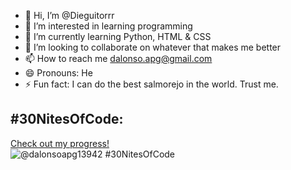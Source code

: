 - 👋 Hi, I’m @Dieguitorrr
- 👀 I’m interested in learning programming
- 🌱 I’m currently learning Python, HTML & CSS
- 💞️ I’m looking to collaborate on whatever that makes me better
- 📫 How to reach me dalonso.apg@gmail.com
- 😄 Pronouns: He
- ⚡ Fun fact: I can do the best salmorejo in the world. Trust me. 

<!---
Dieguitorrr/Dieguitorrr is a ✨ special ✨ repository because its `README.md` (this file) appears on your GitHub profile.
You can click the Preview link to take a look at your changes.
--->
## #30NitesOfCode:
  [Check out my progress!](https://www.codedex.io/@dalonsoapg13942/30-nites-of-code)  
  ![@dalonsoapg13942 #30NitesOfCode](https://www.codedex.io/api/petStatus?user=dalonsoapg13942)
